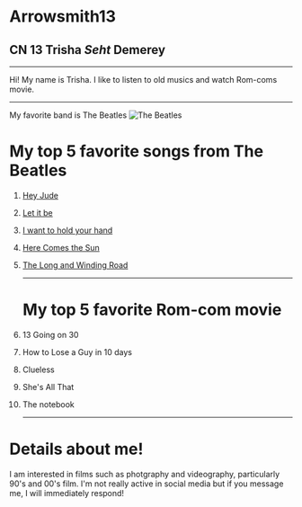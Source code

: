 # Arrowsmith13
## CN 13 **Trisha** *Seht* Demerey 
- ---
Hi! My name is Trisha. I like to listen to old musics and watch Rom-coms movie. 
- --- 
My favorite band is The Beatles ![The Beatles](https://cdn.britannica.com/92/172992-050-7847C661/The-Beatles-1963.jpg)

# My top 5 favorite songs from The Beatles

1.  [Hey Jude](https://youtu.be/mQER0A0ej0M?feature=shared)
2. [Let it be](https://youtu.be/QDYfEBY9NM4?feature=shared)
3. [I want to hold your hand](https://youtu.be/v1HDt1tknTc?feature=shared)
4. [Here Comes the Sun](https://youtu.be/GKdl-GCsNJ0?feature=shared)
5. [The Long and Winding Road](https://youtu.be/fR4HjTH_fTM?feature=shared)

   - ---
   # My top 5 favorite Rom-com movie

1. 13 Going on 30
  2. How to Lose a Guy in 10 days
 3. Clueless
4. She's All That
5. The notebook

   - ---
  # Details about me!
I am interested in films such as photgraphy and videography, particularly 90's and 00's film. I'm not really active in social media but if you message me, I will immediately respond!
   
